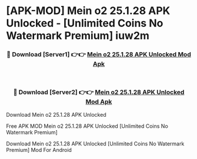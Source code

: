 # [APK-MOD] Mein o2 25.1.28 APK Unlocked - [Unlimited Coins No Watermark Premium] iuw2m



<div align="center">
<h3>🔴 Download [Server1] 👉👉 <a href="https://momento.my/?title=Mein_o2_25.1.28_APK_Unlocked">Mein o2 25.1.28 APK Unlocked Mod Apk</a></h3><br>

<h3>🔴 Download [Server2] 👉👉 <a href="https://momento.my/?title=Mein_o2_25.1.28_APK_Unlocked">Mein o2 25.1.28 APK Unlocked Mod Apk</a></h3>
</div>



Download Mein o2 25.1.28 APK Unlocked 

Free APK MOD Mein o2 25.1.28 APK Unlocked [Unlimited Coins No Watermark Premium]

Download Mein o2 25.1.28 APK Unlocked [Unlimited Coins No Watermark Premium] Mod For Android
